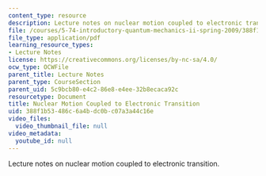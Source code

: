 ```yaml
---
content_type: resource
description: Lecture notes on nuclear motion coupled to electronic transition.
file: /courses/5-74-introductory-quantum-mechanics-ii-spring-2009/388f1b53486c6a4bdc0bc07a3a44c16e_MIT5_74s09_lec08.pdf
file_type: application/pdf
learning_resource_types:
- Lecture Notes
license: https://creativecommons.org/licenses/by-nc-sa/4.0/
ocw_type: OCWFile
parent_title: Lecture Notes
parent_type: CourseSection
parent_uid: 5c9bcb80-e4c2-86e8-e4ee-32b8ecaca92c
resourcetype: Document
title: Nuclear Motion Coupled to Electronic Transition
uid: 388f1b53-486c-6a4b-dc0b-c07a3a44c16e
video_files:
  video_thumbnail_file: null
video_metadata:
  youtube_id: null
---
```

Lecture notes on nuclear motion coupled to electronic transition.